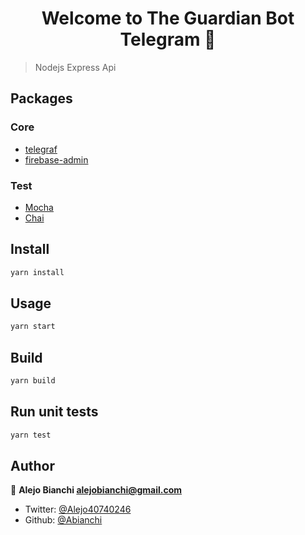 <h1 align="center">Welcome to The Guardian Bot Telegram 👋</h1>

> Nodejs Express Api

## Packages

### Core

- [telegraf](https://telegraf.js.org/)
- [firebase-admin](https://firebase.google.com/)

### Test

- [Mocha](https://mochajs.org/)
- [Chai](https://www.chaijs.com/)

## Install

```sh
yarn install
```

## Usage

```sh
yarn start
```

## Build

```sh
yarn build
```

## Run unit tests

```sh
yarn test
```


## Author

👤 **Alejo Bianchi <alejobianchi@gmail.com>**

- Twitter: [@Alejo40740246](https://twitter.com/Alejo40740246)
- Github: [@Abianchi](https://github.com/a-bianchi)

